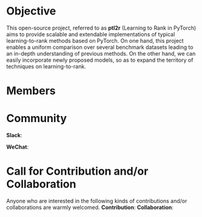 # Objective

This open-source project, referred to as **ptl2r** (Learning to Rank in PyTorch) aims to provide scalable and extendable implementations of typical learning-to-rank methods based on PyTorch. On one hand, this project enables a uniform comparison over several benchmark datasets leading to an in-depth understanding of previous methods. On the other hand, we can easily incorporate newly proposed models, so as to expand the territory of techniques on learning-to-rank. 

# Members

# Community

**Slack**:

**WeChat**:

# Call for Contribution and/or Collaboration
Anyone who are interested in the following kinds of contributions and/or collaborations are warmly welcomed.
**Contribution**: 
**Collaboration**:

